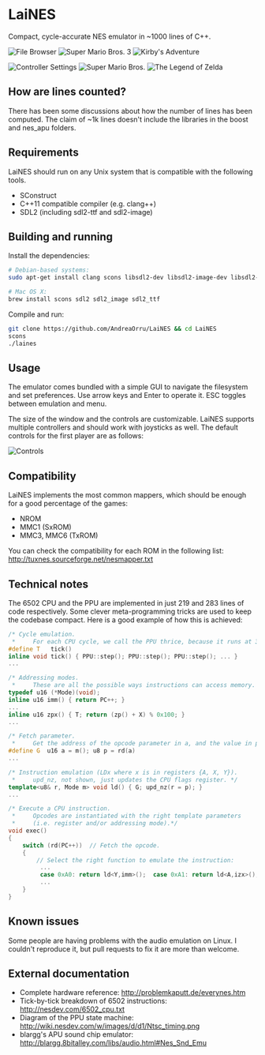 LaiNES
======

Compact, cycle-accurate NES emulator in ~1000 lines of C++.

![File Browser](./img/files.png)
![Super Mario Bros. 3](./img/super_mario_3.png)
![Kirby's Adventure](./img/kirby.png)

![Controller Settings](./img/ff_settings.png)
![Super Mario Bros.](./img/super_mario.png)
![The Legend of Zelda](./img/zelda.png)

## How are lines counted?
There has been some discussions about how the number of lines has been computed. The claim of ~1k lines doesn't include the libraries in the boost and nes_apu folders.

## Requirements
LaiNES should run on any Unix system that is compatible with the following tools.
- SConstruct
- C++11 compatible compiler (e.g. clang++)
- SDL2 (including sdl2-ttf and sdl2-image)

## Building and running
Install the dependencies:
```sh
# Debian-based systems:
sudo apt-get install clang scons libsdl2-dev libsdl2-image-dev libsdl2-ttf-dev

# Mac OS X:
brew install scons sdl2 sdl2_image sdl2_ttf
```

Compile and run:
```sh
git clone https://github.com/AndreaOrru/LaiNES && cd LaiNES
scons
./laines
```

## Usage
The emulator comes bundled with a simple GUI to navigate the filesystem and set preferences. Use arrow keys and Enter to operate it. ESC toggles between emulation and menu.

The size of the window and the controls are customizable. LaiNES supports multiple controllers and should work with joysticks as well. The default controls for the first player are as follows:

![Controls](./img/controls.png)

## Compatibility
LaiNES implements the most common mappers, which should be enough for a good percentage of the games:
- NROM
- MMC1 (SxROM)
- MMC3, MMC6 (TxROM)

You can check the compatibility for each ROM in the following list:
http://tuxnes.sourceforge.net/nesmapper.txt

## Technical notes
The 6502 CPU and the PPU are implemented in just 219 and 283 lines of code respectively.
Some clever meta-programming tricks are used to keep the codebase compact.
Here is a good example of how this is achieved:
```c++
/* Cycle emulation.
 *     For each CPU cycle, we call the PPU thrice, because it runs at 3 times the frequency. */
#define T   tick()
inline void tick() { PPU::step(); PPU::step(); PPU::step(); ... }
...

/* Addressing modes.
 *     These are all the possible ways instructions can access memory. */
typedef u16 (*Mode)(void);
inline u16 imm() { return PC++; }
...
inline u16 zpx() { T; return (zp() + X) % 0x100; }
...

/* Fetch parameter.
 *     Get the address of the opcode parameter in a, and the value in p. */
#define G  u16 a = m(); u8 p = rd(a)
...

/* Instruction emulation (LDx where x is in registers {A, X, Y}).
 *     upd_nz, not shown, just updates the CPU flags register. */
template<u8& r, Mode m> void ld() { G; upd_nz(r = p); }
...

/* Execute a CPU instruction.
 *     Opcodes are instantiated with the right template parameters
 *     (i.e. register and/or addressing mode).*/
void exec()
{
    switch (rd(PC++))  // Fetch the opcode.
    {
        // Select the right function to emulate the instruction:
         ...
         case 0xA0: return ld<Y,imm>();  case 0xA1: return ld<A,izx>();
         ...
    }
}
```

## Known issues
Some people are having problems with the audio emulation on Linux.
I couldn't reproduce it, but pull requests to fix it are more than welcome.

## External documentation
- Complete hardware reference: http://problemkaputt.de/everynes.htm
- Tick-by-tick breakdown of 6502 instructions: http://nesdev.com/6502_cpu.txt
- Diagram of the PPU state machine: http://wiki.nesdev.com/w/images/d/d1/Ntsc_timing.png
- blargg's APU sound chip emulator: http://blargg.8bitalley.com/libs/audio.html#Nes_Snd_Emu
